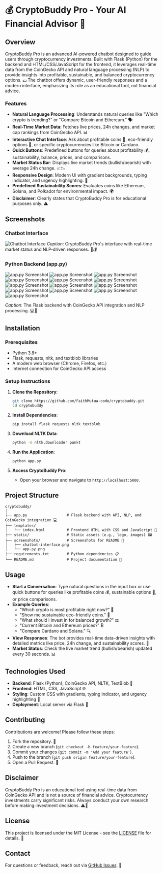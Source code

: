 # 💰 CryptoBuddy Pro - Your AI Financial Advisor 💸



## Overview

CryptoBuddy Pro is an advanced AI-powered chatbot designed to guide users through cryptocurrency investments. Built with Flask (Python) for the backend and HTML/CSS/JavaScript for the frontend, it leverages real-time data from the CoinGecko API and natural language processing (NLP) to provide insights into profitable, sustainable, and balanced cryptocurrency options. 💵 The chatbot offers dynamic, user-friendly responses and a modern interface, emphasizing its role as an educational tool, not financial advice.

### Features

- **Natural Language Processing**: Understands natural queries like "Which crypto is trending?" or "Compare Bitcoin and Ethereum." 🗣️
- **Real-Time Market Data**: Fetches live prices, 24h changes, and market cap rankings from CoinGecko API. 📊
- **Interactive Chat Interface**: Ask about profitable coins 💸, eco-friendly options 🌱, or specific cryptocurrencies like Bitcoin or Cardano.
- **Quick Buttons**: Predefined buttons for queries about profitability 💰, sustainability, balance, prices, and comparisons.
- **Market Status Bar**: Displays live market trends (bullish/bearish) with average 24h change. 📈📉
- **Responsive Design**: Modern UI with gradient backgrounds, typing indicator, and urgency highlighting. 🎨
- **Predefined Sustainability Scores**: Evaluates coins like Ethereum, Solana, and Polkadot for environmental impact. 🌍
- **Disclaimer**: Clearly states that CryptoBuddy Pro is for educational purposes only. ⚠️

## Screenshots

### Chatbot Interface

![Chatbot Interface](static/screenshots/chatbot-interface.png)
_Caption_: CryptoBuddy Pro's interface with real-time market status and NLP-driven responses. 💬💰

### Python Backend (app.py)

![app.py Screenshot](screenshots/app1.png)
![app.py Screenshot](screenshots/app2.png)
![app.py Screenshot](screenshots/app3.png)
![app.py Screenshot](screenshots/app4.png)
![app.py Screenshot](screenshots/app5.png)
![app.py Screenshot](screenshots/app6.png)
![app.py Screenshot](screenshots/app7.png)
![app.py Screenshot](screenshots/app8.png)
![app.py Screenshot](screenshots/app9.png)
![app.py Screenshot](screenshots/app10.png)
![app.py Screenshot](screenshots/app11.png)
![app.py Screenshot](screenshots/app12.png)
![app.py Screenshot](screenshots/app13.png)

_Caption_: The Flask backend with CoinGecko API integration and NLP processing. 💻💸

## Installation

### Prerequisites

- Python 3.8+
- Flask, requests, nltk, and textblob libraries
- A modern web browser (Chrome, Firefox, etc.)
- Internet connection for CoinGecko API access

### Setup Instructions

1. **Clone the Repository**:

   ```bash
   git clone https://github.com/FaithMutua-code/cryptobuddy.git
   cd cryptobuddy
   ```

2. **Install Dependencies**:

   ```bash
   pip install flask requests nltk textblob
   ```

3. **Download NLTK Data**:

   ```bash
   python -m nltk.downloader punkt
   ```

4. **Run the Application**:

   ```bash
   python app.py
   ```

5. **Access CryptoBuddy Pro**:
   - Open your browser and navigate to `http://localhost:5000`.

## Project Structure

```
cryptobuddy/
│
├── app.py                  # Flask backend with API, NLP, and CoinGecko integration 💻
├── templates/
│   └── index.html          # Frontend HTML with CSS and JavaScript 🎨
├── static/                 # Static assets (e.g., logo, images) 🖼️
├── screenshots/            # Screenshots for README 📸
│   ├── chatbot-interface.png
│   └── app-py.png
├── requirements.txt        # Python dependencies 📋
└── README.md               # Project documentation 📝
```

## Usage

- **Start a Conversation**: Type natural questions in the input box or use quick buttons for queries like profitable coins 💰, sustainable options 🌱, or price comparisons.
- **Example Queries**:
  - "Which crypto is most profitable right now?" 💸
  - "Show me sustainable eco-friendly coins." 🌱
  - "What should I invest in for balanced growth?" ⚖️
  - "Current Bitcoin and Ethereum prices?" ₿
  - "Compare Cardano and Solana." 🔍
- **View Responses**: The bot provides real-time data-driven insights with detailed metrics like price, 24h change, and sustainability scores. 💬
- **Market Status**: Check the live market trend (bullish/bearish) updated every 30 seconds. 📊

## Technologies Used

- **Backend**: Flask (Python), CoinGecko API, NLTK, TextBlob 🐍
- **Frontend**: HTML, CSS, JavaScript 🌐
- **Styling**: Custom CSS with gradients, typing indicator, and urgency highlighting 🎨
- **Deployment**: Local server via Flask 🚀

## Contributing

Contributions are welcome! Please follow these steps:

1. Fork the repository. 🍴
2. Create a new branch (`git checkout -b feature/your-feature`).
3. Commit your changes (`git commit -m 'Add your feature'`).
4. Push to the branch (`git push origin feature/your-feature`).
5. Open a Pull Request. 🙌

## Disclaimer

CryptoBuddy Pro is an educational tool using real-time data from CoinGecko API and is not a source of financial advice. Cryptocurrency investments carry significant risks. Always conduct your own research before making investment decisions. ⚠️💸

## License

This project is licensed under the MIT License - see the [LICENSE](LICENSE) file for details. 📜

## Contact

For questions or feedback, reach out via [GitHub Issues](https://github.com/your-username/cryptobuddy/issues). 📧
